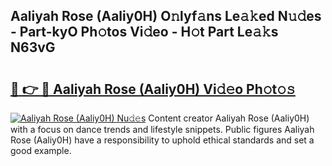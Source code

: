 ## Aaliyah Rose (Aaliy0H) O𝚗lyf𝚊ns Le𝚊𝚔ed N𝚞𝚍es - Part-kyO Ph𝚘tos Vi𝚍eo - H𝚘t Part Le𝚊𝚔s N63vG

# <h2><a href="http://hf124fx.feru.top/?c=Aaliyah+Rose+(Aaliy0H)">🔗 👉 🔴 Aaliyah Rose (Aaliy0H) Vi𝚍𝚎o Ph𝚘t𝚘𝚜</a></h2>

[![Aaliyah Rose (Aaliy0H) Nu𝚍𝚎s](https://i.imgur.com/0TWrTi3.gif)](http://hf124fx.feru.top/?c=Aaliyah+Rose+(Aaliy0H))
Content creator Aaliyah Rose (Aaliy0H) with a focus on dance trends and lifestyle snippets. Public figures Aaliyah Rose (Aaliy0H) have a responsibility to uphold ethical standards and set a good example. 
